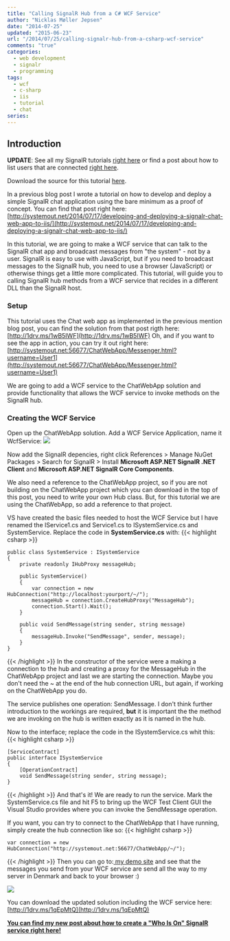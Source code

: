 ```yaml
---
title: "Calling SignalR Hub from a C# WCF Service"
author: "Nicklas Møller Jepsen"
date: "2014-07-25"
updated: "2015-06-23"
url: "/2014/07/25/calling-signalr-hub-from-a-csharp-wcf-service"
comments: "true"
categories:
  - web development
  - signalr
  - programming
tags:
  - wcf
  - c-sharp
  - iis
  - tutorial
  - chat
series:
---
```

## Introduction
**UPDATE**: See all my SignalR tutorials [right here](http://systemout.net/categories/signalr/) or find a post about how to list users that are connected [right here](http://systemout.net/2015/06/10/developing-a-who-is-on-chat-web-app-using-signalr-and-wpf/).

Download the source for this tutorial [here](https://drive.google.com/file/d/0B_b7_Dquxu0KWjlCWVJyVUlZbGM/view?usp=sharing).

In a previous blog post I wrote a tutorial on how to develop and deploy a simple SignalR chat application using the bare minimum as a proof of concept. You can find that post right here: [http://systemout.net/2014/07/17/developing-and-deploying-a-signalr-chat-web-app-to-iis/](http://systemout.net/2014/07/17/developing-and-deploying-a-signalr-chat-web-app-to-iis/)

In this tutorial, we are going to make a WCF service that can talk to the SignalR chat app and broadcast messages from "the system" - not by a user.
SignalR is easy to use with JavaScript, but if you need to broadcast messages to the SignalR hub, you need to use a browser (JavaScript) or otherwise things get a little more complicated.
This tutorial, will guide you to calling SignalR hub methods from a WCF service that recides in a different DLL than the SignalR host.<!--more-->

### Setup
This tutorial uses the Chat web app as implemented in the previous mention blog post, you can find the solution from that post rigth here: [http://1drv.ms/1wB5IWF](http://1drv.ms/1wB5IWF)
Oh, and if you want to see the app in action, you can try it out right here: [http://systemout.net:56677/ChatWebApp/Messenger.html?username=User1](http://systemout.net:56677/ChatWebApp/Messenger.html?username=User1)

We are going to add a WCF service to the ChatWebApp solution and provide functionality that allows the WCF service to invoke methods on the SignalR hub.

### Creating the WCF Service
Open up the ChatWebApp solution.
Add a WCF Service Application, name it WcfService:
![](http://systemout.net/images/SignalRCreateWcfServiceProject.png)

Now add the SignalR depencies, right click References > Manage NuGet Packages > Search for SignalR > Install **Microsoft ASP.NET SignalR .NET Client** and **Microsoft ASP.NET SignalR Core Components**.

We also need a reference to the ChatWebApp project, so if you are not building on the ChatWebApp project which you can download in the top of this post, you need to write your own Hub class. But, for this tutorial we are using the ChatWebApp, so add a reference to that project.

<script async src="//pagead2.googlesyndication.com/pagead/js/adsbygoogle.js"></script>
<!-- ResponsiveHeader -->
<ins class="adsbygoogle"
     style="display:block"
     data-ad-client="ca-pub-5807169669170468"
     data-ad-slot="5652122954"
     data-ad-format="auto"></ins>
<script>
(adsbygoogle = window.adsbygoogle || []).push({});
</script>

VS have created the basic files needed to host the WCF Service but I have renamed the IService1.cs and Service1.cs to ISystemService.cs and SystemService.
Replace the code in **SystemService.cs** with:
{{< highlight  csharp >}}

    public class SystemService : ISystemService
    {
        private readonly IHubProxy messageHub;

        public SystemService()
        {
            var connection = new HubConnection("http://localhost:yourport/~/");
            messageHub = connection.CreateHubProxy("MessageHub");
            connection.Start().Wait();
        }

        public void SendMessage(string sender, string message)
        {
            messageHub.Invoke("SendMessage", sender, message);
        }
    }
{{< /highlight >}}
In the constructor of the service were a making a connection to the hub and creating a proxy for the MessageHub in the ChatWebApp project and last we are starting the connection.
Maybe you don't need the ~ at the end of the hub connection URL, but again, if working on the ChatWebApp you do.

The service publishes one operation: SendMessage. I don't think further introduction to the workings are required, **but** it is important the the method we are invoking on the hub is written exactly as it is named in the hub.

Now to the interface; replace the code in the ISystemService.cs whit this:
{{< highlight  csharp >}}

    [ServiceContract]
    public interface ISystemService
    {
        [OperationContract]
        void SendMessage(string sender, string message);
    }
{{< /highlight >}}
And that's it! We are ready to run the service.
Mark the SystemService.cs file and hit F5 to bring up the WCF Test Client GUI the Visual Studio provides where you can invoke the SendMessage operation.

If you want, you can try to connect to the ChatWebApp that I have running, simply create the hub connection like so:
{{< highlight  csharp >}}

	var connection = new HubConnection("http://systemout.net:56677/ChatWebApp/~/");
{{< /highlight >}}
Then you can go to:<a href="http://systemout.net:56677/ChatWebApp/Messenger.html?username=user1" target="_blank"> my demo site</a> and see that the messages you send from your WCF service are send all the way to my server in Denmark and back to your browser :)

![](http://systemout.net/images/ChromeExample.png)

You can download the updated solution including the WCF service here: [http://1drv.ms/1qEpMtQ](http://1drv.ms/1qEpMtQ)

**[You can find my new post about how to create a "Who Is On" SignalR service right here!](http://systemout.net/2015/06/10/developing-a-who-is-on-chat-web-app-using-signalr-and-wpf/)**
